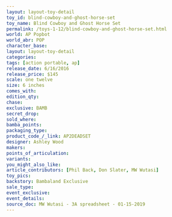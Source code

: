 ```yaml
---
layout: layout-toy-detail 
toy_id: blind-cowboy-and-ghost-horse-set
toy_name: Blind Cowboy and Ghost Horse Set
permalink: /toys-1-12/blind-cowboy-and-ghost-horse-set.html
world: AP Popbot
world_abr: POP
character_base: 
layout: layout-toy-detail
categories: 
tags: [action portable, ap] 
release_date: 6/16/2016
release_price: $145 
scale: one twelve
size: 6 inches
comes_with: 
edition_qty: 
chase: 
exclusive: BAMB
secret_drop: 
sold_where: 
bamba_points: 
packaging_type: 
product_code_/_link: AP2DEADSET
designer: Ashley Wood
makers: 
points_of_articulation: 
variants: 
you_might_also_like: 
article_contributors: [Phil Back, Don Slater, MW Wutasi]
toy_pics: 
backstory: Bambaland Exclusive
sale_type: 
event_exclusive: 
event_details: 
source_doc: MW Wutasi - 3A spreadsheet - 01-15-2019
---
```

